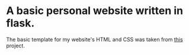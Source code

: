 # A basic personal website written in flask.

The basic template for my website's HTML and CSS was taken from [this](https://github.com/engfragui/personal-website) project.